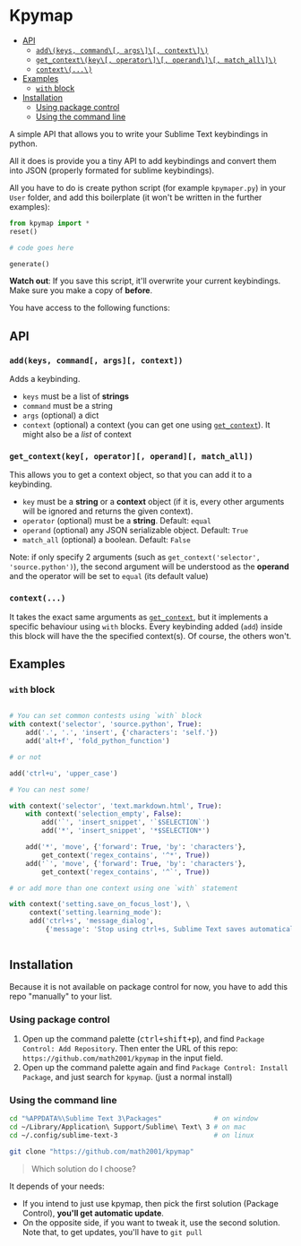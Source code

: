 # Kpymap

<!-- MarkdownTOC -->

- [API](#api)
    - [`add\(keys, command\[, args\]\[, context\]\)`](#addkeys-command-args-context)
    - [`get_context\(key\[, operator\]\[, operand\]\[, match_all\]\)`](#get_contextkey-operator-operand-match_all)
    - [`context\(...\)`](#context)
- [Examples](#examples)
    - [`with` block](#with-block)
- [Installation](#installation)
    - [Using package control](#using-package-control)
    - [Using the command line](#using-the-command-line)

<!-- /MarkdownTOC -->


A simple API that allows you to write your Sublime Text keybindings in python.

All it does is provide you a tiny API to add keybindings and convert them into JSON (properly formated for sublime keybindings).

All you have to do is create python script (for example `kpymaper.py`) in your `User` folder, and add this boilerplate (it won't be written in the further examples):

```python
from kpymap import *
reset()

# code goes here

generate()
```

**Watch out**: If you save this script, it'll overwrite your current keybindings. Make sure you make a copy of **before**.

You have access to the following functions:

## API

### `add(keys, command[, args][, context])`

Adds a keybinding.

- `keys` must be a list of **strings**
- `command` must be a string
- `args` (optional) a dict
- `context` (optional) a context (you can get one using [`get_context`](#get_context)). It might also be a *list* of context

### `get_context(key[, operator][, operand][, match_all])`

This allows you to get a context object, so that you can add it to a keybinding.

- `key` must be a **string** or a **context** object (if it is, every other arguments will be ignored and returns the given context).
- `operator` (optional) must be a **string**. Default: `equal`
- `operand` (optional) any JSON serializable object. Default: `True`
- `match_all` (optional) a boolean. Default: `False`

Note: if only specify 2 arguments (such as `get_context('selector', 'source.python')`), the second argument will be understood as the **operand** and the operator will be set to `equal` (its default value)

### `context(...)`

It takes the exact same arguments as [`get_context`](#get_context), but it implements a specific behaviour using `with` blocks. Every keybinding added (`add`) inside this block will have the the specified context(s). Of course, the others won't.

## Examples

### `with` block

```python

# You can set common contests using `with` block
with context('selector', 'source.python', True):
    add('.', '.', 'insert', {'characters': 'self.'})
    add('alt+f', 'fold_python_function')

# or not

add('ctrl+u', 'upper_case')

# You can nest some!

with context('selector', 'text.markdown.html', True):
    with context('selection_empty', False):
        add('`', 'insert_snippet', '`$SELECTION`')
        add('*', 'insert_snippet', '*$SELECTION*')

    add('*', 'move', {'forward': True, 'by': 'characters'},
        get_context('regex_contains', '^*', True))
    add('`', 'move', {'forward': True, 'by': 'characters'},
        get_context('regex_contains', '^`', True))

# or add more than one context using one `with` statement

with context('setting.save_on_focus_lost'), \
     context('setting.learning_mode'):
     add('ctrl+s', 'message_dialog',
         {'message': 'Stop using ctrl+s, Sublime Text saves automatically for you'})

```

```json

```



## Installation

Because it is not available on package control for now, you have to add this repo "manually" to your list.

### Using package control

1. Open up the command palette (<kbd>ctrl+shift+p</kbd>), and find `Package Control: Add Repository`. Then enter the URL of this repo: `https://github.com/math2001/kpymap` in the input field.
2. Open up the command palette again and find `Package Control: Install Package`, and just search for `kpymap`. (just a normal install)

### Using the command line

```bash
cd "%APPDATA%\Sublime Text 3\Packages"             # on window
cd ~/Library/Application\ Support/Sublime\ Text\ 3 # on mac
cd ~/.config/sublime-text-3                        # on linux

git clone "https://github.com/math2001/kpymap"
```

> Which solution do I choose?

It depends of your needs:

- If you intend to just use kpymap, then pick the first solution (Package Control), **you'll get automatic update**.
- On the opposite side, if you want to tweak it, use the second solution. Note that, to get updates, you'll have to `git pull`

